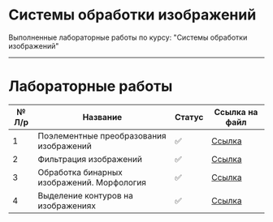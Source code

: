 # Системы обработки изображений

Выполненные лабораторные работы по курсу: "Системы обработки изображений"
____

# Лабораторные работы

 № Л/р | Название | Статус| Ссылка на файл
 ----- |----------|-------|------
1 | Поэлементные преобразования изображений | ✅ | [Ссылка]()
2 | Фильтрация изображений |  ✅ | [Ссылка]()
3 | Обработка бинарных изображений. Морфология |  ✅ | [Ссылка]() |
4 | Выделение контуров на изображениях | ✅  | [Ссылка]() |
